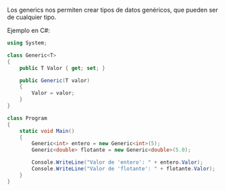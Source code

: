 Los generics nos permiten crear tipos de datos genéricos, que pueden ser de cualquier tipo\.

Ejemplo en C\#:
```cs
using System;

class Generic<T>
{
    public T Valor { get; set; }

    public Generic(T valor)
    {
        Valor = valor;
    }
}

class Program
{
    static void Main()
    {
        Generic<int> entero = new Generic<int>(5);
        Generic<double> flotante = new Generic<double>(5.0);

        Console.WriteLine("Valor de 'entero': " + entero.Valor);
        Console.WriteLine("Valor de 'flotante': " + flotante.Valor);
    }
}
```